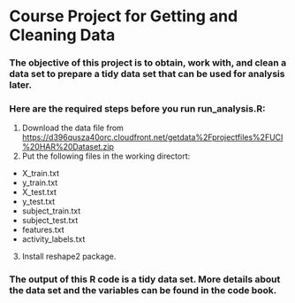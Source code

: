 # Course Project for Getting and Cleaning Data

### The objective of this project is to obtain, work with, and clean a data set to prepare a tidy data set that can be used for analysis later.

### Here are the required steps before you run run_analysis.R:

1. Download the data file from https://d396qusza40orc.cloudfront.net/getdata%2Fprojectfiles%2FUCI%20HAR%20Dataset.zip
2. Put the following files in the working directort:
* X_train.txt
* y_train.txt
* X_test.txt
* y_test.txt
* subject_train.txt
* subject_test.txt
* features.txt
* activity_labels.txt
3. Install reshape2 package.

### The output of this R code is a tidy data set. More details about the data set and the variables can be found in the code book.
